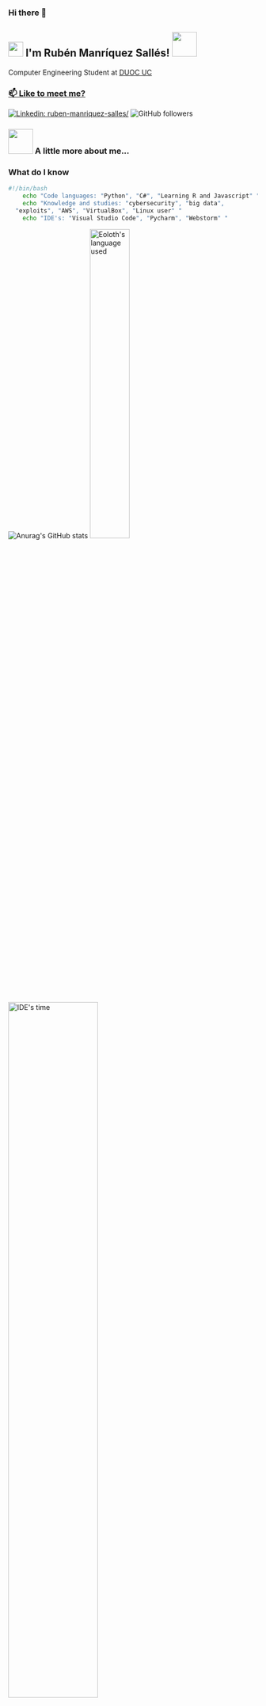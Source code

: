 ### Hi there 👋

<h2><img src="https://emojis.slackmojis.com/emojis/images/1643514389/3643/cool-doge.gif?1643514389" width="30"/> I'm Rubén Manríquez Sallés! 
  <img src="https://emojis.slackmojis.com/emojis/images/1643515329/13477/abra_pokemon.gif?1643515329" width="50"></h2>
  <p>Computer Engineering Student at <a href="https://www.duoc.cl/">DUOC UC
</p>

  ### 📫 Like to meet me?
[![Linkedin: ruben-manriquez-salles/](https://img.shields.io/badge/linkedin-ruben--manriquez--salles-skyblue?style=flat-square&logo=Linkedin&logoColor=white&link=https://www.linkedin.com/in/ruben-manriquez-salles/)](https://www.linkedin.com/in/ruben-manriquez-salles/)
![GitHub followers](https://img.shields.io/github/followers/eoloth?label=Follow&style=social)


### <img src="https://emojis.slackmojis.com/emojis/images/1643514559/5584/deployparrot.gif?1643514559" width="50"> A little more about me...  

### What do I know

```bash
#!/bin/bash
    echo "Code languages: "Python", "C#", "Learning R and Javascript" "
    echo "Knowledge and studies: "cybersecurity", "big data", 
  "exploits", "AWS", "VirtualBox", "Linux user" "
    echo "IDE's: "Visual Studio Code", "Pycharm", "Webstorm" "
```

![Anurag's GitHub stats](https://github-readme-stats.vercel.app/api?username=Eoloth&show_icons=true&theme=radical)
</a>
<a href="https://github.com/Eoloth/Eoloth"><img alt="Eoloth's language used" src="https://github-readme-stats.vercel.app/api/top-langs/?username=Eoloth&layout=compact&langs_count=8&theme=gruvbox" width=40%/></a>
<img alt="IDE's time" src="https://wakatime.com/share/@eoloth/8b86b760-23e7-41c3-8fd0-33298d966fcd.svg" width=60%>

### Coding Stats
<!--START_SECTION:waka-->

```text
Python           2 hrs 38 mins   █████████████████▓░░░░░░░   70.19 %
JavaScript       34 mins         ███▓░░░░░░░░░░░░░░░░░░░░░   15.13 %
HTML             33 mins         ███▓░░░░░░░░░░░░░░░░░░░░░   14.68 %
GitIgnore file   0 secs          ░░░░░░░░░░░░░░░░░░░░░░░░░   00.00 %
```

<!--END_SECTION:waka-->

NOTE: Top languages does not indicate my skill level or anything like that. It is just a metric of which languages have been hosted by me on GitHub based on the usage across repositories. There are others which I haven't put up on GitHub.

<img width="1582" alt="Captura de Pantalla 2022-06-25 a la(s) 14 04 53" src="https://user-images.githubusercontent.com/53416886/175785381-04bbb8e6-c5d4-474c-bcf3-0a21c8dabc2b.png">
